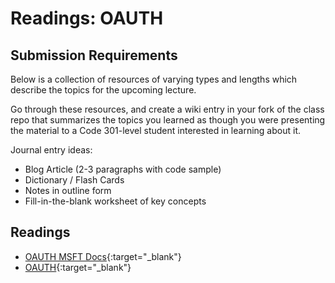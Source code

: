 # Readings: OAUTH

## Submission Requirements

Below is a collection of resources of varying types and lengths which describe the topics for the upcoming lecture.  

Go through these resources, and create a wiki entry in your fork of the class repo that summarizes the topics you learned as though you were presenting the material to a Code 301-level student interested in learning about it.

Journal entry ideas:
* Blog Article (2-3 paragraphs with code sample)
* Dictionary / Flash Cards
* Notes in outline form
* Fill-in-the-blank worksheet of key concepts

## Readings

- [OAUTH MSFT Docs](https://docs.microsoft.com/en-us/aspnet/core/security/authentication/social/?view=aspnetcore-2.1){:target="_blank"}
- [OAUTH](https://www.jerriepelser.com/blog/authenticate-oauth-aspnet-core-2){:target="_blank"}
